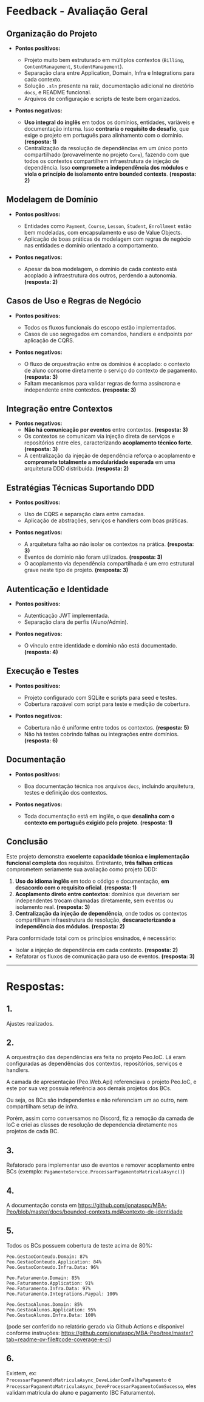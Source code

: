 # Feedback - Avaliação Geral

## Organização do Projeto
- **Pontos positivos:**
  - Projeto muito bem estruturado em múltiplos contextos (`Billing`, `ContentManagement`, `StudentManagement`).
  - Separação clara entre Application, Domain, Infra e Integrations para cada contexto.
  - Solução `.sln` presente na raiz, documentação adicional no diretório `docs`, e README funcional.
  - Arquivos de configuração e scripts de teste bem organizados.

- **Pontos negativos:**
  - **Uso integral do inglês** em todos os domínios, entidades, variáveis e documentação interna. Isso **contraria o requisito do desafio**, que exige o projeto em português para alinhamento com o domínio. **(resposta: 1)**
  - Centralização da resolução de dependências em um único ponto compartilhado (provavelmente no projeto `Core`), fazendo com que todos os contextos compartilhem infraestrutura de injeção de dependência. Isso **compromete a independência dos módulos** e **viola o princípio de isolamento entre bounded contexts**. **(resposta: 2)**

## Modelagem de Domínio
- **Pontos positivos:**
  - Entidades como `Payment`, `Course`, `Lesson`, `Student`, `Enrollment` estão bem modeladas, com encapsulamento e uso de Value Objects.
  - Aplicação de boas práticas de modelagem com regras de negócio nas entidades e domínio orientado a comportamento.

- **Pontos negativos:**
  - Apesar da boa modelagem, o domínio de cada contexto está acoplado à infraestrutura dos outros, perdendo a autonomia. **(resposta: 2)**

## Casos de Uso e Regras de Negócio
- **Pontos positivos:**
  - Todos os fluxos funcionais do escopo estão implementados.
  - Casos de uso segregados em comandos, handlers e endpoints por aplicação de CQRS.

- **Pontos negativos:**
  - O fluxo de orquestração entre os domínios é acoplado: o contexto de aluno consome diretamente o serviço do contexto de pagamento. **(resposta: 3)**
  - Faltam mecanismos para validar regras de forma assíncrona e independente entre contextos. **(resposta: 3)**

## Integração entre Contextos
- **Pontos negativos:**
  - **Não há comunicação por eventos** entre contextos. **(resposta: 3)**
  - Os contextos se comunicam via injeção direta de serviços e repositórios entre eles, caracterizando **acoplamento técnico forte**. **(resposta: 3)**
  - A centralização da injeção de dependência reforça o acoplamento e **compromete totalmente a modularidade esperada** em uma arquitetura DDD distribuída. **(resposta: 2)**

## Estratégias Técnicas Suportando DDD
- **Pontos positivos:**
  - Uso de CQRS e separação clara entre camadas.
  - Aplicação de abstrações, serviços e handlers com boas práticas.

- **Pontos negativos:**
  - A arquitetura falha ao não isolar os contextos na prática. **(resposta: 3)**
  - Eventos de domínio não foram utilizados. **(resposta: 3)**
  - O acoplamento via dependência compartilhada é um erro estrutural grave neste tipo de projeto. **(resposta: 3)**

## Autenticação e Identidade
- **Pontos positivos:**
  - Autenticação JWT implementada.
  - Separação clara de perfis (Aluno/Admin).

- **Pontos negativos:**
  - O vínculo entre identidade e domínio não está documentado. **(resposta: 4)**

## Execução e Testes
- **Pontos positivos:**
  - Projeto configurado com SQLite e scripts para seed e testes.
  - Cobertura razoável com script para teste e medição de cobertura.

- **Pontos negativos:**
  - Cobertura não é uniforme entre todos os contextos. **(resposta: 5)**
  - Não há testes cobrindo falhas ou integrações entre domínios. **(resposta: 6)**

## Documentação
- **Pontos positivos:**
  - Boa documentação técnica nos arquivos `docs`, incluindo arquitetura, testes e definição dos contextos.

- **Pontos negativos:**
  - Toda documentação está em inglês, o que **desalinha com o contexto em português exigido pelo projeto**. **(resposta: 1)**

## Conclusão

Este projeto demonstra **excelente capacidade técnica e implementação funcional completa** dos requisitos. Entretanto, **três falhas críticas** comprometem seriamente sua avaliação como projeto DDD:

1. **Uso do idioma inglês** em todo o código e documentação, **em desacordo com o requisito oficial**. **(resposta: 1)**
2. **Acoplamento direto entre contextos**: domínios que deveriam ser independentes trocam chamadas diretamente, sem eventos ou isolamento real. **(resposta: 3)**
3. **Centralização da injeção de dependência**, onde todos os contextos compartilham infraestrutura de resolução, **descaracterizando a independência dos módulos**. **(resposta: 2)**

Para conformidade total com os princípios ensinados, é necessário:
- Isolar a injeção de dependência em cada contexto. **(resposta: 2)**
- Refatorar os fluxos de comunicação para uso de eventos. **(resposta: 3)**


--- 

# Respostas:
## 1. 
Ajustes realizados. 

## 2. 
A orquestração das dependências era feita no projeto Peo.IoC. Lá eram configuradas as dependências dos contextos, repositórios, serviços e handlers.
 
A camada de apresentação (Peo.Web.Api) referenciava o projeto Peo.IoC, e este por sua vez possuia referência aos demais projetos dos BCs.

Ou seja, os BCs são independentes e não referenciam um ao outro, nem compartilham setup de infra.

Porém, assim como conversamos no Discord, fiz a remoção da camada de IoC e criei as classes de resolução de dependencia diretamente nos projetos de cada BC.

## 3.
Refatorado para implementar uso de eventos e remover acoplamento entre BCs (exemplo: `PagamentoService.ProcessarPagamentoMatriculaAsync()`) 

## 4.
A documentação consta em https://github.com/jonataspc/MBA-Peo/blob/master/docs/bounded-contexts.md#contexto-de-identidade

## 5.
Todos os BCs possuem cobertura de teste acima de 80%:
```
Peo.GestaoConteudo.Domain: 87%
Peo.GestaoConteudo.Application: 84%
Peo.GestaoConteudo.Infra.Data: 96%

Peo.Faturamento.Domain: 85%
Peo.Faturamento.Application: 91%
Peo.Faturamento.Infra.Data: 97%
Peo.Faturamento.Integrations.Paypal: 100%

Peo.GestaoAlunos.Domain: 85%
Peo.GestaoAlunos.Application: 95%
Peo.GestaoAlunos.Infra.Data: 100%
```

(pode ser conferido no relatório gerado via Github Actions e disponivel conforme instruções: https://github.com/jonataspc/MBA-Peo/tree/master?tab=readme-ov-file#code-coverage-e-ci)

## 6.
Existem, ex: `ProcessarPagamentoMatriculaAsync_DeveLidarComFalhaPagamento` e `ProcessarPagamentoMatriculaAsync_DeveProcessarPagamentoComSucesso`, eles validam matrícula do aluno e pagamento (BC Faturamento).